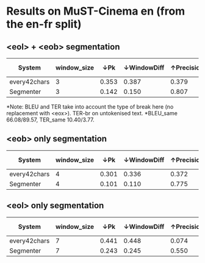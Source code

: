 # Results on MuST-Cinema en (from the en-fr split)

## \<eol> + \<eob> segmentation

| System       | window_size | ↓Pk    | ↓WindowDiff | ↑Precision | ↑Recall | ↑F1  | ↑BLEU |↓TER-br| ↑Len |
|--------------|-------------|--------|-------------|------------|---------|------|-------|-------|------|
| every42chars | 3           | 0.353  | 0.387       | 0.379      | 0.328   |0.352 | 63.81 | 12.59 | 100\%|
| Segmenter    | 3           | 0.142  | 0.150       | 0.807      | 0.776   |0.791 | 87.80 | 4.79  | 93\% |

*Note: BLEU and TER take into account the type of break here (no replacement with \<eox>). TER-br on untokenised text.
*BLEU_same 66.08/89.57, TER_same 10.40/3.77.
  
## \<eob> only segmentation

| System       | window_size | ↓Pk    | ↓WindowDiff | ↑Precision | ↑Recall | ↑F1  | ↑BLEU |↓TER-br|
|--------------|-------------|--------|-------------|------------|---------|------|-------|-------|
| every42chars | 4           | 0.301  | 0.336       | 0.372      | 0.322   |0.345 | 78.05 | 7.84 |
| Segmenter    | 4           | 0.101  | 0.110       | 0.775      | 0.746   |0.761 | 94.19 | 2.07 |


## \<eol> only segmentation

| System       | window_size | ↓Pk    | ↓WindowDiff | ↑Precision | ↑Recall | ↑F1  | ↑BLEU |↓TER-br|
|--------------|-------------|--------|-------------|------------|---------|------|-------|-------|
| every42chars | 7           | 0.441  |  0.448      | 0.074      | 0.06    |0.066 | 75.02 | 8.15 |
| Segmenter    | 7           | 0.243  |  0.245      | 0.550      | 0.464   |0.503 | 86.39 | 4.34 |

